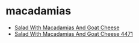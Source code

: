 # macadamias

 * [Salad With Macadamias And Goat Cheese](../../index/s/salad-with-macadamias-and-goat-cheese-4471.json)
 * [Salad With Macadamias And Goat Cheese 4471](../../index/s/salad-with-macadamias-and-goat-cheese-4471.json)
